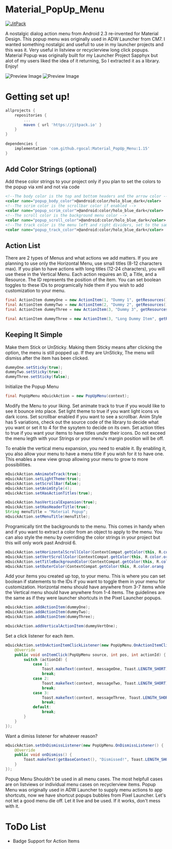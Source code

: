 # Material_PopUp_Menu

[![JitPack](https://jitpack.io/v/rgocal/Material_PopUp_Menu.svg)](https://jitpack.io/#rgocal/Material_PopUp_Menu)

A nostalgic dialog action menu from Android 2.3 re-invented for Material Design. This popup menu was originally used in ADW Launcher from CM7. I wanted something nostalgic and usefull to use in my launcher projects and this was it. Very useful in listview or recyclerview long click popups. Material Popup was originally built for my Launcher Project Sapphyx but alot of my users liked the idea of it returning, So I extracted it as a library. Enjoy! 

![Preview Image](./.github/images/preview.jpg?raw=true)
![Preview Image](./.github/images/preview_new.jpg?raw=true)


# Getting set up!

```gradle
allprojects {
	repositories {
		...
		maven { url 'https://jitpack.io' }
	}
}
  
dependencies {
	implementation 'com.github.rgocal:Material_PopUp_Menu:1.15'
}
```
  
## Add Color Strings (optional)
  
Add these color strings to your project only if you plan to set the colors to the popup via xml and not via code

```xml
<!--The body color is the top and bottom headers and the arrow color -->
<color name="popup_body_color">@android:color/holo_blue_dark</color>
<!--The scrim color is the scrollbar color if enabled -->
<color name="popup_scrim_color">@android:color/holo_blue_dark</color>
<!--The scroll color is the background menu color -->
<color name="popup_scroll_color">@android:color/holo_blue_dark</color>
<!--The track color is the menu left and right dividers, set to the same color as the scroll color to disable -->
<color name="popup_track_color">@android:color/holo_blue_dark</color>
```
    
## Action List

There are 2 types of Menus and what actions we add matters. If you are planning to use only the Horizontal Menu, use small titles (8-12 characters max). If you plan to have actions with long titles (12-24 characters), you will use these in the Vertical Menu. Each action requires an ID, a Title, and a Resource. The ID represents the position of the item. You can set boolean toggles to these IDs to programically hide them if you wish to add customization to your menu.

```java
final ActionItem dummyOne = new ActionItem(1, "Dummy 1", getResources().getDrawable(R.drawable.ic_settings));
final ActionItem dummyTwo = new ActionItem(2, "Dummy 2", getResources().getDrawable(R.drawable.ic_settings));
final ActionItem dummyThree = new ActionItem(3, "Dummy 3", getResources().getDrawable(R.drawable.ic_settings));

final ActionItem dummyThree = new ActionItem(3, "Long Dummy Item", getResources().getDrawable(R.drawable.ic_settings));
```
    
## Keeping It Simple
	
Make them Stick or UnSticky. Making them Sticky means after clicking the option, the menu is still popped up. If they are UnSticky, The menu will dismiss after the item has been clicked.

```java
dummyOne.setSticky(true);
dummyTwo.setSticky(true);
dummyThree.setSticky(false);
```
	
Initialize the Popup Menu

```java
final PopUpMenu mQuickAction = new PopUpMenu(context);
```
		
Modify the Menu to your liking. Set animate track to true if you would like to see it bounce into place. Set light theme to true if you want light icons vs dark icons. Set scrollbar enabled if you want to see a scrollbar. Anim Style has 5 variations, check out the source code of the library to decide what you want or set it to 4 for the sysytem to decide on its own. Set action titles to true if you want your items to have titles under their icons. Do not exceed the menu legth with your Strings or your menu's margin position will be off.

To enable the vertical menu expansion, you need to enable it. By enabling it, you also allow your menu to have a menu title if you wish for it to have one. This enables a new view group allowing your menu to grow to more possibilities.

```java
mQuickAction.mAnimateTrack(true);
mQuickAction.setLightTheme(true);
mQuickAction.setScrollBar(false);
mQuickAction.setAnimStyle(4);
mQuickAction.setHasActionTitles(true);

mQuickAction.hasVerticalExpansion(true);
mQuickAction.setHasHeaderTitle(true);
String menuTitle = "Material Popup";
mQuickAction.setMenuTitle(menuTitle);

```
	
Programically tint the backgrounds to the menu. This comes in handy when and if you want to extract a color from an object to apply to the menu. You can also style the menu by overriding the color strings in your project but this will only work past Android 6.

```java
mQuickAction.setHorizontalScrollColor(ContextCompat.getColor(this, R.color.orange));
mQuickAction.setVertScrollColor(ContextCompat.getColor(this, R.color.orange));
mQuickAction.setTitleBackgroundColor(ContextCompat.getColor(this, R.color.orange));
mQuickAction.setOuterColor(ContextCompat.getColor(this, R.color.orang
```
	
Add your items you created up top, to your menu. This is where you can set boolean if statements to the IDs if you want to toggle them in your menu for customization. Horizontal menu should have anywhere from 3-7 items while the Vertical menu should have anywhere from 1-4 items. The guidelines are the same as if they were launcher shortcuts in the Pixel Launcher popups.

```java
mQuickAction.addActionItem(dummyOne);
mQuickAction.addActionItem(dummyTwo);
mQuickAction.addActionItem(dummyThree);

mQuickAction.addVerticalActionItem(dummyVertOne);
```
	
Set a click listener for each item.

```java
mQuickAction.setOnActionItemClickListener(new PopUpMenu.OnActionItemClickListener() {
    @Override
    public void onItemClick(PopUpMenu source, int pos, int actionId) {
        switch (actionId) {
            case 1:
                Toast.makeText(context, messageOne, Toast.LENGTH_SHORT).show();
                break;
            case 2:
                Toast.makeText(context, messageTwo, Toast.LENGTH_SHORT).show();
                break;
            case 3:
                Toast.makeText(context, messageThree, Toast.LENGTH_SHORT).show();
                break;
            default:
                break;
        }
    }
});
```
	
Want a dimiss listener for whatever reason?

```java
mQuickAction.setOnDismissListener(new PopUpMenu.OnDismissListener() {
    @Override
    public void onDismiss() {
        Toast.makeText(getBaseContext(), "Dismissed!", Toast.LENGTH_SHORT).show();
    }
});
```

Popup Menu Shouldn't be used in all menu cases. The most helpfull cases are on listviews or individual menu cases on recyclerview items. Popup Menu was originally used in ADW Launcher to supply menu actions to app shortcuts, now we have shortcut popups bubbles from Pixel Launcher. Let's not let a good menu die off. Let it live and be used. If it works, don't mess with it.

# ToDo List
- Badge Support for Action Items
